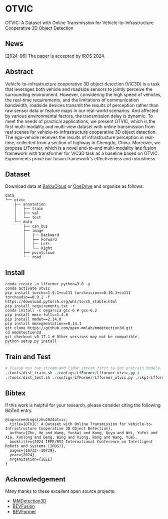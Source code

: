 # OTVIC
OTVIC: A Dataset with Online Transmission for Vehicle-to-Infrastructure Cooperative 3D Object Detection

## News
[2024-06] The paper is accepted by IROS 2024.

## Abstract
Vehicle-to-infrastructure cooperative 3D object detection (VIC3D) is a task that leverages both vehicle and roadside sensors to jointly perceive the surrounding environment. However, considering the high speed of vehicles, the real-time requirements, and the limitations of communication bandwidth, roadside devices transmit the results of perception rather than raw sensor data or feature maps in our real-world scenarios. And affected by various environmental factors, the transmission delay is dynamic. To meet the needs of practical applications, we present OTVIC, which is the first multi-modality and multi-view dataset with online transmission from real scenes for vehicle-to-infrastructure cooperative 3D object detection. The ego-vehicle receives the results of infrastructure perception in real-time, collected from a section of highway in Chengdu, China. Moreover, we propose LfFormer, which is a novel end-to-end multi-modality late fusion framework with transformer for VIC3D task as a baseline based on OTVIC. Experiments prove our fusion framework's effectiveness and robustness.

## Dataset
Download data at [BaiduCloud](https://pan.baidu.com/s/1WrTgJ7wFccfszt15FJwsNA?pwd=f4in) or [OneDrive](https://zjueducn-my.sharepoint.com/:f:/g/personal/zhu_he_zju_edu_cn/Eh9Os8y64hhEqkkGICLTJ9sBKXHWpo39NJ6tg3JArU7AIQ) and organize as follows:
```
data
└── otvic
    ├── annotation
    │   ├── train
    │   ├── val
    │   └── test
    └── data
        ├── can_bus
        ├── image
        │   ├── Backward
        │   ├── Forward
        │   ├── Left
        │   └── Right
        ├── pointcloud
        └── road
```
## Install
```
conda create -n lfformer python=3.8 -y
conda activate otvic
pip install torch==1.9.1+cu111 torchvision==0.10.1+cu111 torchaudio==0.9.1 -f https://download.pytorch.org/whl/torch_stable.html
pip install requirements.txt -r
conda install -c omgarcia gcc-6 # gcc-6.2
pip install mmcv-full==1.4.0
pip install mmdet==2.14.0
pip install mmsegmentation==0.14.1
git clone https://github.com/open-mmlab/mmdetection3d.git
cd mmdetection3d
git checkout v0.17.1 # Other versions may not be compatible.
python setup.py install
```

## Train and Test
```python
# Please run cam_stream and lidar_stream first to get pretrain models.
./tools/dist_train.sh ./configs/LfFormer/Lfformer_otvic.py 4
./tools/dist_test.sh ./configs/LfFormer/Lfformer_otvic.py ./ckpt/Lfformer_best.pth 4
```

## Bibtex
If this work is helpful for your research, please consider citing the following BibTeX entry.
```
@inproceedings{zhu2024otvic,
  title={OTVIC: A Dataset with Online Transmission for Vehicle-to-Infrastructure Cooperative 3D Object Detection},
  author={Zhu, He and Wang, Yunkai and Kong, Quyu and Wei, Yufei and Xia, Xunlong and Deng, Bing and Xiong, Rong and Wang, Yue},
  booktitle={2024 IEEE/RSJ International Conference on Intelligent Robots and Systems (IROS)},
  pages={10732--10739},
  year={2024},
  organization={IEEE}
}
```

## Acknowledgement
Many thanks to these excellent open source projects:
 - [MMDetection3D](https://github.com/open-mmlab/mmdetection3d)
 - [BEVFusion](https://github.com/ADLab-AutoDrive/BEVFusion)
 - [BEVFormer](https://github.com/fundamentalvision/BEVFormer)
